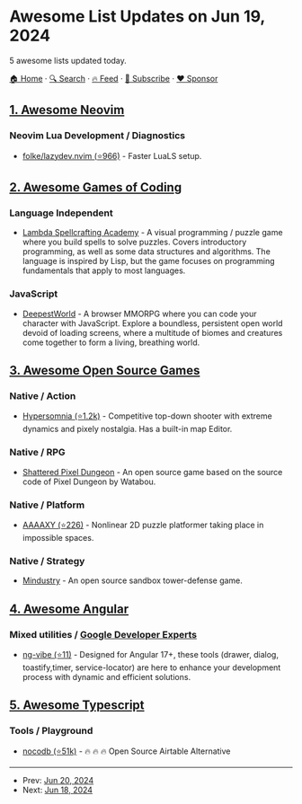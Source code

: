 # Awesome List Updates on Jun 19, 2024

5 awesome lists updated today.

[🏠 Home](/README.md) · [🔍 Search](https://www.trackawesomelist.com/search/) · [🔥 Feed](https://www.trackawesomelist.com/rss.xml) · [📮 Subscribe](https://trackawesomelist.us17.list-manage.com/subscribe?u=d2f0117aa829c83a63ec63c2f&id=36a103854c) · [❤️  Sponsor](https://github.com/sponsors/theowenyoung)



## [1. Awesome Neovim](/content/rockerBOO/awesome-neovim/README.md)

### Neovim Lua Development / Diagnostics

*   [folke/lazydev.nvim (⭐966)](https://github.com/folke/lazydev.nvim) - Faster LuaLS setup.

## [2. Awesome Games of Coding](/content/michelpereira/awesome-games-of-coding/README.md)

### Language Independent

*   [Lambda Spellcrafting Academy](https://www.bittwiddlegames.com/lambda-spellcrafting-academy/) - A visual programming / puzzle game where you build spells to solve puzzles. Covers introductory programming, as well as some data structures and algorithms. The language is inspired by Lisp, but the game focuses on programming fundamentals that apply to most languages.

### JavaScript

*   [DeepestWorld](https://deepestworld.com/) - A browser MMORPG where you can code your character with JavaScript. Explore a boundless, persistent open world devoid of loading screens, where a multitude of biomes and creatures come together to form a living, breathing world.

## [3. Awesome Open Source Games](/content/michelpereira/awesome-open-source-games/README.md)

### Native / Action

*   [Hypersomnia (⭐1.2k)](https://github.com/TeamHypersomnia/Hypersomnia) - Competitive top-down shooter with extreme dynamics and pixely nostalgia. Has a built-in map Editor.

### Native / RPG

*   [Shattered Pixel Dungeon](https://shatteredpixel.com/shatteredpd/) - An open source game based on the source code of Pixel Dungeon by Watabou.

### Native / Platform

*   [AAAAXY (⭐226)](https://github.com/divVerent/aaaaxy) - Nonlinear 2D puzzle platformer taking place in impossible spaces.

### Native / Strategy

*   [Mindustry](https://mindustrygame.github.io/) - An open source sandbox tower-defense game.

## [4. Awesome Angular](/content/PatrickJS/awesome-angular/README.md)

### Mixed utilities / [Google Developer Experts](https://developers.google.com/experts/all/technology/web-technologies)

*   [ng-vibe (⭐11)](https://github.com/boris-jenicek/ng-vibe) - Designed for Angular 17+, these tools (drawer, dialog, toastify,timer, service-locator) are here to enhance your development process with dynamic and efficient solutions.

## [5. Awesome Typescript](/content/dzharii/awesome-typescript/README.md)

### Tools / Playground

*   [nocodb (⭐51k)](https://github.com/nocodb/nocodb) - 🔥 🔥 🔥 Open Source Airtable Alternative

---

- Prev: [Jun 20, 2024](/content/2024/06/20/README.md)
- Next: [Jun 18, 2024](/content/2024/06/18/README.md)